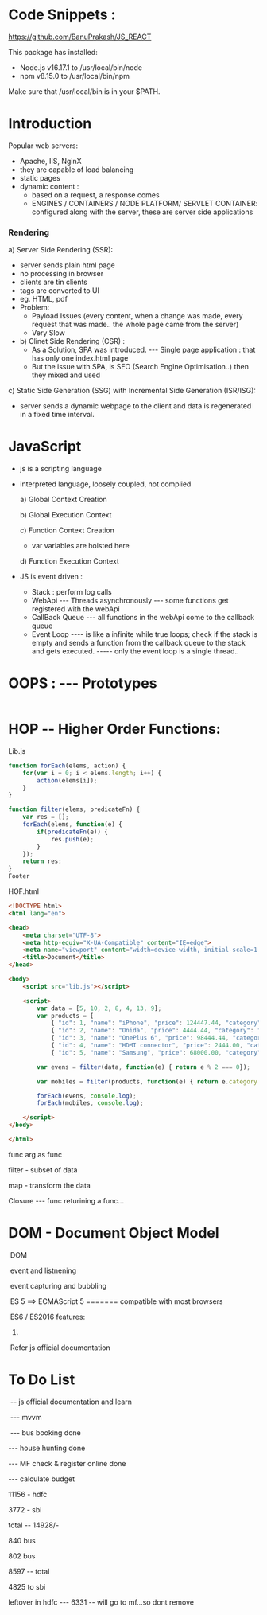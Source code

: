 # Code Snippets :

https://github.com/BanuPrakash/JS_REACT

This package has installed:

- Node.js v16.17.1 to /usr/local/bin/node
- npm v8.15.0 to /usr/local/bin/npm

Make sure that /usr/local/bin is in your $PATH.



# Introduction

Popular web servers:

- Apache, IIS, NginX
- they are capable of load balancing
- static pages
- dynamic content :
  - based on a request, a response comes
  - ENGINES / CONTAINERS / NODE PLATFORM/ SERVLET CONTAINER: configured along with the server, these are server side applications

### Rendering

a) Server Side Rendering  (SSR): 

- server sends plain html page
- no processing in browser
- clients are tin clients
- tags are converted to UI
- eg. HTML, pdf
- Problem:
  -  Payload Issues (every content, when a change was made, every request that was made.. the whole page came from the server) 
  - Very Slow
- b) Clinet Side Rendering (CSR) :
  - As a Solution, SPA was introduced. --- Single page application : that has only one index.html page
  - But the issue with SPA, is SEO (Search Engine Optimisation..) then they mixed and used

c) Static Side Generation (SSG) with Incremental Side Generation (ISR/ISG):

- server sends a dynamic webpage to the client and data is regenerated in a fixed time interval.

# JavaScript

- js is a scripting language

- interpreted language, loosely coupled, not complied

  a) Global Context Creation

  b) Global Execution Context

  c) Function Context Creation

  - var variables are hoisted here

  d) Function Execution Context

  

- JS is event driven :

  - Stack : perform log calls
  - WebApi --- Threads asynchronously --- some functions get registered with the webApi
  - CallBack Queue --- all functions in the webApi come to the callback queue
  - Event Loop ---- is like a infinite while true loops; check if the stack is empty and sends a function from the callback queue to the stack and gets executed. ----- only the event loop is a single thread..



# OOPS : --- Prototypes



```javascript
```

# HOP -- Higher Order Functions:



Lib.js 

```javascript
function forEach(elems, action) {
	for(var i = 0; i < elems.length; i++) {
		action(elems[i]);
	}
}

function filter(elems, predicateFn) {
    var res = [];
    forEach(elems, function(e) {
        if(predicateFn(e)) {
            res.push(e);
        }
    });
    return res;
}
Footer

```

HOF.html

```html
<!DOCTYPE html>
<html lang="en">

<head>
    <meta charset="UTF-8">
    <meta http-equiv="X-UA-Compatible" content="IE=edge">
    <meta name="viewport" content="width=device-width, initial-scale=1.0">
    <title>Document</title>
</head>

<body>
    <script src="lib.js"></script>

    <script>
        var data = [5, 10, 2, 8, 4, 13, 9];
        var products = [
            { "id": 1, "name": "iPhone", "price": 124447.44, "category": "mobile" },
            { "id": 2, "name": "Onida", "price": 4444.44, "category": "tv" },
            { "id": 3, "name": "OnePlus 6", "price": 98444.44, "category": "mobile" },
            { "id": 4, "name": "HDMI connector", "price": 2444.00, "category": "computer" },
            { "id": 5, "name": "Samsung", "price": 68000.00, "category": "tv" }];

        var evens = filter(data, function(e) { return e % 2 === 0});

        var mobiles = filter(products, function(e) { return e.category === 'mobile'});

        forEach(evens, console.log);
        forEach(mobiles, console.log);

    </script>
</body>

</html>
```



func arg as func

filter - subset of data

map - transform the data



Closure --- func returining a func... 

# DOM - Document Object Model



​	DOM

​    event and listnening

​    event capturing and bubbling

​    ES 5 ==> ECMAScript 5 ======= compatible with most browsers

​    ES6 / ES2016 features:

1) 

​     Refer js official documentation



# To Do List



​     -- js official documentation and learn

​     --- mvvm

​    --- bus booking done

   --- house hunting done

  --- MF check & register online done

  --- calculate budget

11156 - hdfc

3772 - sbi

total -- 14928/- 

840 bus

802 bus



8597 -- total

4825 to sbi 

leftover in hdfc --- 6331 -- will go to mf...so dont remove



